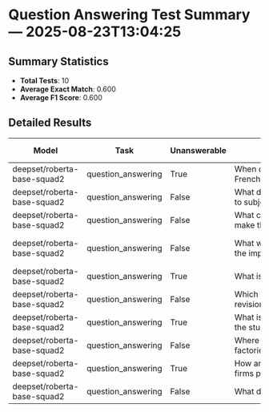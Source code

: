 # Question Answering Test Summary — 2025-08-23T13:04:25
## Summary Statistics
- **Total Tests**: 10
- **Average Exact Match**: 0.600
- **Average F1 Score**: 0.600

## Detailed Results
| Model | Task | Unanswerable | Input | Expected Answers | Output | Exact Match | F1 Score |
|---|---|---|---|---|---|---|---|
| deepset/roberta-base-squad2 | question_answering | True | When&nbsp;did&nbsp;the&nbsp;North&nbsp;American​French&nbsp;and&nbsp;Indian&nbsp;War&nbsp;begin? |  | 10&nbsp;February&nbsp;1763 | 0.000 | 0.000 |
| deepset/roberta-base-squad2 | question_answering | False | What&nbsp;did&nbsp;the&nbsp;Taliban&nbsp;want​to&nbsp;subject&nbsp;the&nbsp;entire&nbsp;country​to? | sharia,&nbsp;an&nbsp;idealized&nbsp;and&nbsp;systematized​version&nbsp;of&nbsp;conservative&nbsp;tribal&nbsp;village​cus… | Sharia | 1.000 | 1.000 |
| deepset/roberta-base-squad2 | question_answering | False | What&nbsp;change&nbsp;in&nbsp;conditions&nbsp;may​make&nbsp;the&nbsp;Amazon&nbsp;rainforest&nbsp;unsustainable? | reduced&nbsp;rainfall&nbsp;and&nbsp;increased&nbsp;temperatures,​severely&nbsp;reduced&nbsp;rainfall&nbsp;and&nbsp;incre… | severely&nbsp;reduced&nbsp;rainfall&nbsp;and&nbsp;increased​temperatures | 1.000 | 1.000 |
| deepset/roberta-base-squad2 | question_answering | False | What&nbsp;was&nbsp;the&nbsp;name&nbsp;of​the&nbsp;imperialistic&nbsp;policy&nbsp;in&nbsp;China? | open&nbsp;door&nbsp;policy,&nbsp;open&nbsp;door​policy,&nbsp;open&nbsp;door&nbsp;policy,&nbsp;open​door&nbsp;policy,&nbsp;open&nbsp;doo… | Open&nbsp;Door&nbsp;Policy | 1.000 | 1.000 |
| deepset/roberta-base-squad2 | question_answering | True | What&nbsp;is&nbsp;a&nbsp;secondary&nbsp;duty​of&nbsp;the&nbsp;GPhC? |  | manage&nbsp;the&nbsp;pharmacy&nbsp;department&nbsp;and​specialised&nbsp;areas&nbsp;in&nbsp;pharmacy&nbsp;practice | 0.000 | 0.000 |
| deepset/roberta-base-squad2 | question_answering | False | Which&nbsp;car&nbsp;shows&nbsp;the&nbsp;DOT's​revision&nbsp;of&nbsp;categories? | mustang&nbsp;i,&nbsp;the&nbsp;1974&nbsp;mustang​i,&nbsp;mustang&nbsp;i,&nbsp;1974&nbsp;mustang​i,&nbsp;1974&nbsp;mustang&nbsp;i | 1974&nbsp;Mustang&nbsp;I | 1.000 | 1.000 |
| deepset/roberta-base-squad2 | question_answering | True | What&nbsp;is&nbsp;another&nbsp;word&nbsp;for​the&nbsp;study&nbsp;of&nbsp;past&nbsp;and​current&nbsp;life? |  | biogeochemical&nbsp;pathways | 0.000 | 0.000 |
| deepset/roberta-base-squad2 | question_answering | False | Where&nbsp;are&nbsp;a&nbsp;bulk&nbsp;of​factories&nbsp;concentrated&nbsp;along&nbsp;the&nbsp;Rhine? | switzerland,&nbsp;lower&nbsp;rhine,&nbsp;lower&nbsp;rhine | the&nbsp;Lower&nbsp;Rhine | 1.000 | 1.000 |
| deepset/roberta-base-squad2 | question_answering | True | How&nbsp;are&nbsp;the&nbsp;largest&nbsp;global​firms&nbsp;picked&nbsp;for&nbsp;the&nbsp;Top-40​list? |  | Top-250 | 0.000 | 0.000 |
| deepset/roberta-base-squad2 | question_answering | False | What&nbsp;did&nbsp;Mongols&nbsp;worship? | the&nbsp;eternal&nbsp;heaven,&nbsp;eternal&nbsp;heaven,​the&nbsp;eternal&nbsp;heaven | the&nbsp;Eternal&nbsp;Heaven | 1.000 | 1.000 |
